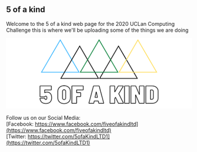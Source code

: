 ## 5 of a kind

Welcome to the 5 of a kind web page for the 2020 UCLan Computing Challenge this is where we'll be uploading some of the things we are doing

![alt text](https://github.com/5-of-a-kind/5-of-a-kind.github.io/blob/master/Facebook%20Banner.png "Logo Title Text 1")

Follow us on our Social Media: <br/>
[Facebook:  https://www.facebook.com/fiveofakindltd](https://www.facebook.com/fiveofakindltd)<br/>  [Twitter:  https://twitter.com/5ofaKindLTD1](https://twitter.com/5ofaKindLTD1)

